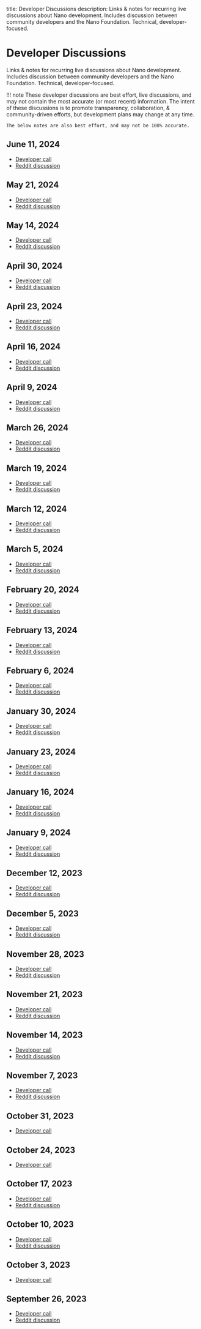title: Developer Discussions
description: Links & notes for recurring live discussions about Nano development. Includes discussion between community developers and the Nano Foundation. Technical, developer-focused.

# Developer Discussions

Links & notes for recurring live discussions about Nano development. Includes discussion between community developers and the Nano Foundation. Technical, developer-focused.

!!! note
    These developer discussions are best effort, live discussions, and may not contain the most accurate (or most recent) information. The intent of these discussions is to promote transparency, collaboration, & community-driven efforts, but development plans may change at any time. 
    
    The below notes are also best effort, and may not be 100% accurate.

## June 11, 2024

- [Developer call](https://x.com/ColinLeMahieu/status/1800528535251267598?t=b7_ZOImygrwAW8yiRw8cdw&s=19)
- [Reddit discussion](https://www.reddit.com/r/nanocurrency/comments/1ddgvyj/weekly_nano_developer_talk_june_11_2024/)
 
## May 21, 2024

- [Developer call](https://x.com/ColinLeMahieu/status/1792897054726824333)
- [Reddit discussion](https://www.reddit.com/r/nanocurrency/comments/1cx7jqw/weekly_nano_developer_space_may_21_2024/)
 
## May 14, 2024

- [Developer call](https://x.com/ColinLeMahieu/status/1790381641107439731?t=Ms5Dy0bBFVqx8GbkOy8lGA)
- [Reddit discussion](https://www.reddit.com/r/nanocurrency/comments/1crv7i1/weekly_nano_developer_space_may_14_2024/)
 
## April 30, 2024

- [Developer call](https://x.com/ColinLeMahieu/status/1785308297924432315)
- [Reddit discussion](https://www.reddit.com/r/nanocurrency/comments/1ch55iu/weekly_nano_developer_space_apr_30_2024/)

## April 23, 2024

- [Developer call](https://x.com/ColinLeMahieu/status/1782771656408158483)
- [Reddit discussion](https://www.reddit.com/r/nanocurrency/comments/1cbhe9x/weekly_nano_developer_space_apr_23_2024/)
  
## April 16, 2024

- [Developer call](https://x.com/ColinLeMahieu/status/1780234655565746684?t=FGvjQKPRKAbxGRSIfCHR4A)
- [Reddit discussion](https://www.reddit.com/r/nanocurrency/comments/1c5gwux/weekly_nano_developer_space_apr_16_2024/)
 
## April 9, 2024

- [Developer call](https://x.com/ColinLeMahieu/status/1777697905698107554)
- [Reddit discussion](https://www.reddit.com/r/nanocurrency/comments/1c0268f/weekly_nano_developer_space_apr_9_2024/)
 
## March 26, 2024

- [Developer call](https://x.com/ColinLeMahieu/status/1772639556455567629?t=RTr-oEgf8ZoM1tEcfInxBw)
- [Reddit discussion](https://www.reddit.com/r/nanocurrency/comments/1bobrah/weekly_nano_developer_space_mar_26_2024/)
 
## March 19, 2024

- [Developer call](https://x.com/ColinLeMahieu/status/1770091771541828085)
- [Reddit discussion](https://www.reddit.com/r/nanocurrency/comments/1bin1m6/weekly_nano_developer_space_mar_19_2024/)
 
## March 12, 2024

- [Developer call](https://x.com/ColinLeMahieu/status/1767566192103825707)
- [Reddit discussion](https://www.reddit.com/r/nanocurrency/comments/1bd25p2/weekly_nano_developer_talk_mar_12_2024/)
 
## March 5, 2024

- [Developer call](https://x.com/ColinLeMahieu/status/1765029691398734023?t=r6mG_OO6tKdnu32F5dhjnQ)
- [Reddit discussion](https://www.reddit.com/r/nanocurrency/comments/1b79viz/weekly_nano_developer_space_mar_5_2024/)
 
## February 20, 2024

- [Developer call](https://x.com/ColinLeMahieu/status/1759956505606971745?t=98X_E9aTopR6qVaps1BEpw)
- [Reddit discussion](https://www.reddit.com/r/nanocurrency/comments/1avmgtd/weekly_nano_developer_space_feb_20_2024/)
 
## February 13, 2024

- [Developer call](https://x.com/ColinLeMahieu/status/1757414995858526559)
- [Reddit discussion](https://www.reddit.com/r/nanocurrency/comments/1apv3i4/weekly_nano_developer_space_feb_13_2024/)
  
## February 6, 2024

- [Developer call](https://x.com/ColinLeMahieu/status/1754882713926926420?t=3KncD_dJcwZeI07_JXuNdg)
- [Reddit discussion](https://www.reddit.com/r/nanocurrency/comments/1akexw7/weekly_nano_developer_space_feb_6_2024/)
  
## January 30, 2024

- [Developer call](https://x.com/gr0vity_dev/status/1752345979024490835)
- [Reddit discussion](https://www.reddit.com/r/nanocurrency/comments/1af3o40/weekly_nano_developer_call_jan_30_2024/)
  
## January 23, 2024

- [Developer call](https://x.com/ColinLeMahieu/status/1749804269925232822)
- [Reddit discussion](https://www.reddit.com/r/nanocurrency/comments/19dv1ca/weekly_nano_developer_call_jan_23_2024/)
  
## January 16, 2024

- [Developer call](https://twitter.com/ColinLeMahieu/status/1747272701008634175)
- [Reddit discussion](https://www.reddit.com/r/nanocurrency/comments/198wdac/weekly_nano_developer_call_jan_16_2023/)

## January 9, 2024

- [Developer call](https://twitter.com/ColinLeMahieu/status/1744735898879811779)
- [Reddit discussion](https://www.reddit.com/r/nanocurrency/comments/192my3t/weekly_nano_developer_space_jan_9_2024/)

## December 12, 2023

- [Developer call](https://twitter.com/ColinLeMahieu/status/1734588963585728526)
- [Reddit discussion](https://www.reddit.com/r/nanocurrency/comments/18gs1kr/weekly_nano_developer_space_dec_12_2023_last_one/)

## December 5, 2023

- [Developer call](https://twitter.com/ColinLeMahieu/status/1732052255103221870)
- [Reddit discussion](https://www.reddit.com/r/nanocurrency/comments/18bdsq8/weekly_nano_developer_talk_dec_5_2023/)

## November 28, 2023

- [Developer call](https://twitter.com/ColinLeMahieu/status/1729515603529023585)
- [Reddit discussion](https://www.reddit.com/r/nanocurrency/comments/185xrqi/weekly_nano_developer_call_nov_28_2023/)

## November 21, 2023

- [Developer call](https://twitter.com/gr0vity_dev/status/1726978836074742207)
- [Reddit discussion](https://www.reddit.com/r/nanocurrency/comments/180p7jf/weekly_nano_developer_space_nov_21_2023/)

## November 14, 2023

- [Developer call](https://twitter.com/ColinLeMahieu/status/1724442197179650478)
- [Reddit discussion](https://www.reddit.com/r/nanocurrency/comments/17v5uat/weekly_nano_developer_space_november_14_2023/)

## November 7, 2023

- [Developer call](https://twitter.com/ColinLeMahieu/status/1721905435056488743)
- [Reddit discussion](https://www.reddit.com/r/nanocurrency/comments/17pwaa2/weekly_nano_developer_space_nov_7_2023/)

## October 31, 2023

- [Developer call](https://twitter.com/ColinLeMahieu/status/1719368918895088121)

## October 24, 2023

- [Developer call](https://twitter.com/ColinLeMahieu/status/1716817097408524743)

## October 17, 2023

- [Developer call](https://twitter.com/ColinLeMahieu/status/1714280349738701183)
- [Reddit discussion](https://www.reddit.com/r/nanocurrency/comments/17a344v/weekly_nano_developer_space_oct_17_2023/)

## October 10, 2023

- [Developer call](https://twitter.com/ColinLeMahieu/status/1711743518576672943)
- [Reddit discussion](https://www.reddit.com/r/nanocurrency/comments/174yxtu/weekly_nano_developer_space_oct_10_2023/)

## October 3, 2023

- [Developer call](https://twitter.com/ColinLeMahieu/status/1709206677633782029)

## September 26, 2023

- [Developer call](https://twitter.com/ColinLeMahieu/status/1706669851912151247?t=YTMabUbEfkQgjIoVtGSKKg&s=19)
- [Reddit discussion](https://www.reddit.com/r/nanocurrency/comments/16spnl2/colin_lemahieu_hosting_live_twitter_space_about/)
